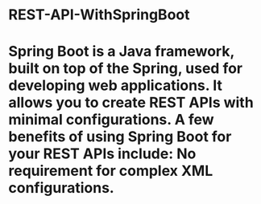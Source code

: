 # REST-API-WithSpringBoot
<h1> Spring Boot is a Java framework, built on top of the Spring, used for developing web applications. It allows you to create REST APIs with minimal configurations. A few benefits of using Spring Boot for your REST APIs include: No requirement for complex XML configurations.</h1>

